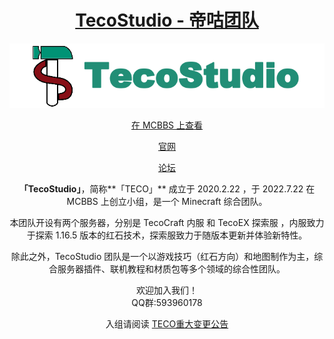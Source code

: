 <div align="center">  

# [TecoStudio - 帝咕团队](https://github.com/TecoStudio/)

![](https://github.com/TecoStudio/.github/blob/main/title.png?raw=true)

[在 MCBBS 上查看](https://www.mcbbs.net/group-2194-1.html)

[官网](http://www.tecostudio.cn/)

[论坛](http://www.tecostudio.cn/)


**「TecoStudio」**，简称**「TECO」** 成立于 2020.2.22 ，于 2022.7.22 在 MCBBS 上创立小组，是一个 Minecraft 综合团队。

本团队开设有两个服务器，分别是 TecoCraft 内服 和 TecoEX 探索服 ，内服致力于探索 1.16.5 版本的红石技术，探索服致力于随版本更新并体验新特性。

除此之外，TecoStudio 团队是一个以游戏技巧（红石方向）和地图制作为主，综合服务器插件、联机教程和材质包等多个领域的综合性团队。

欢迎加入我们！\
QQ群:593960178

入组请阅读 [TECO重大变更公告](https://teco.coldregion.top/d/72)
